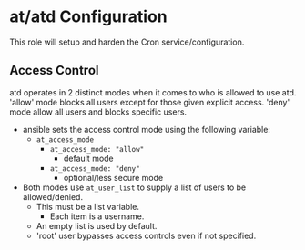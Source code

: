 # at/atd Configuration

This role will setup and harden the Cron service/configuration.

## Access Control

atd operates in 2 distinct modes when it comes to who is allowed to use atd. 'allow' mode blocks all users except for those given explicit access. 'deny' mode allow all users and blocks specific users.

- ansible sets the access control mode using the following variable:
  - `at_access_mode`
    - `at_access_mode: "allow"`
      - default mode
    - `at_access_mode: "deny"`
      - optional/less secure mode
- Both modes use `at_user_list` to supply a list of users to be allowed/denied.
  - This must be a list variable.
    - Each item is a username.
  - An empty list is used by default.
  - 'root' user bypasses access controls even if not specified.
